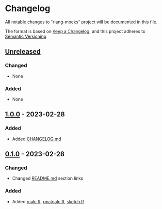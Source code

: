 # Changelog

All notable changes to "rlang-mocks" project will be documented in this file.

The format is based on [Keep a Changelog](https://keepachangelog.com/en/1.0.0/),
and this project adheres to [Semantic Versioning](https://semver.org/spec/v2.0.0.html).

## [Unreleased]

### Changed

- None

### Added

- None


## [1.0.0] - 2023-02-28

### Added

- Added [CHANGELOG.md]

## [0.1.0] - 2023-02-28

### Changed

- Changed [README.md] section links

### Added 

- Added [rcalc.R], [rmatcalc.R], [sketch.R]


[README.md]: blob/main/README.md
[CHANGELOG.md]: blob/main/CHANGELOG.md

[rcalc.R]: src/rcalc.R
[rmatcalc.R]: src/rmatcalc.R
[sketch.R]: src/sketch.R



[unreleased]: https://github.com/btklab/posh-mocks/compare/1.0.0..HEAD
[1.0.0]: https://github.com/btklab/posh-mocks/releases/tag/1.0.0
[0.1.0]: https://github.com/btklab/posh-mocks/releases/tag/0.1.0

